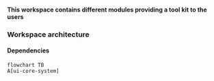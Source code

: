 #### This workspace contains different modules providing a tool kit to the users

### Workspace architecture
#### Dependencies
```mermaid
flowchart TB
A[ui-core-system]
```
